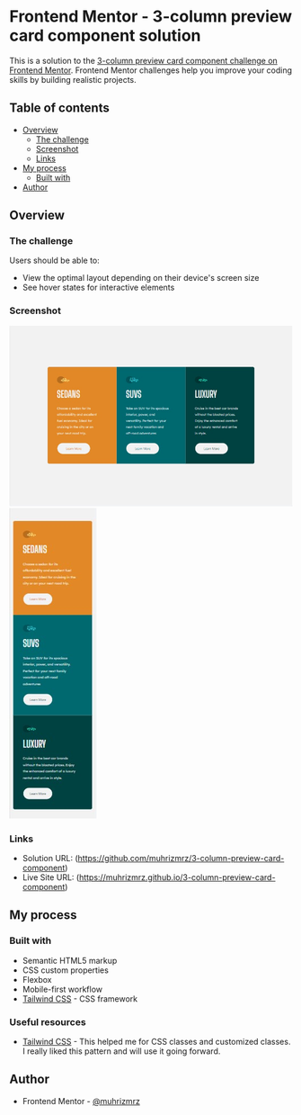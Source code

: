 # Frontend Mentor - 3-column preview card component solution

This is a solution to the [3-column preview card component challenge on Frontend Mentor](https://www.frontendmentor.io/challenges/3column-preview-card-component-pH92eAR2-). Frontend Mentor challenges help you improve your coding skills by building realistic projects. 

## Table of contents

- [Overview](#overview)
  - [The challenge](#the-challenge)
  - [Screenshot](#screenshot)
  - [Links](#links)
- [My process](#my-process)
  - [Built with](#built-with)
- [Author](#author)


## Overview

### The challenge

Users should be able to:

- View the optimal layout depending on their device's screen size
- See hover states for interactive elements

### Screenshot

![](./desktop.jpg)
![](./mobile.jpg)

### Links

- Solution URL: (https://github.com/muhrizmrz/3-column-preview-card-component)
- Live Site URL: (https://muhrizmrz.github.io/3-column-preview-card-component)

## My process

### Built with

- Semantic HTML5 markup
- CSS custom properties
- Flexbox
- Mobile-first workflow
- [Tailwind CSS](https://tailwindcss.com/) - CSS framework

### Useful resources

- [Tailwind CSS](https://tailwindcss.com/) - This helped me for CSS classes and customized classes. I really liked this pattern and will use it going forward.

## Author

- Frontend Mentor - [@muhrizmrz](https://www.frontendmentor.io/profile/muhrizmrz)
